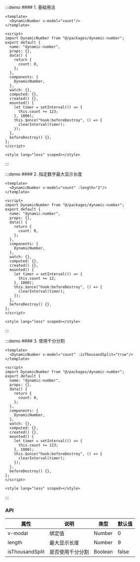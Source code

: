 :::demo #### 1. 基础用法

```vue
<template>
  <DynamicNumber v-model="count"/>
</template>

<script>
import DynamicNumber from "@/packages/dynamic-number";
export default {
  name: "dynamic-number",
  props: {},
  data() {
    return {
      count: 0,
    };
  },
  components: {
    DynamicNumber,
  },
  watch: {},
  computed: {},
  created() {},
  mounted() {
    let timer = setInterval(() => {
      this.count += 123;
    }, 1000);
    this.$once("hook:beforeDestroy", () => {
      clearInterval(timer);
    });
  },
  beforeDestroy() {},
};
</script>

<style lang="less" scoped></style>
```

:::

:::demo #### 2. 指定数字最大显示长度

```vue
<template>
  <DynamicNumber v-model="count" :length="2"/>
</template>

<script>
import DynamicNumber from "@/packages/dynamic-number";
export default {
  name: "dynamic-number",
  props: {},
  data() {
    return {
      count: 0,
    };
  },
  components: {
    DynamicNumber,
  },
  watch: {},
  computed: {},
  created() {},
  mounted() {
    let timer = setInterval(() => {
      this.count += 12;
    }, 1000);
    this.$once("hook:beforeDestroy", () => {
      clearInterval(timer);
    });
  },
  beforeDestroy() {},
};
</script>

<style lang="less" scoped></style>
```

:::

:::demo #### 3. 使用千分分割

```vue
<template>
  <DynamicNumber v-model="count" :isThousandSplit="true"/>
</template>

<script>
import DynamicNumber from "@/packages/dynamic-number";
export default {
  name: "dynamic-number",
  props: {},
  data() {
    return {
      count: 0,
    };
  },
  components: {
    DynamicNumber,
  },
  watch: {},
  computed: {},
  created() {},
  mounted() {
    let timer = setInterval(() => {
      this.count += 123;
    }, 1000);
    this.$once("hook:beforeDestroy", () => {
      clearInterval(timer);
    });
  },
  beforeDestroy() {},
};
</script>

<style lang="less" scoped></style>
```

:::

### API

| 属性       | 说明           | 类型   | 默认值 |
| ---------- | -------------- | ------------ |------ |
| v-modal | 绑定值 | Number | 0 |
| length | 最大显示长度 | Number | 9 |
| isThousandSplit | 是否使用千分分割 | Boolean | false |
